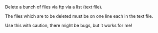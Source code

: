 Delete a bunch of files via ftp via a list (text file).

The files which are to be deleted must be on one line each in the text file.

Use this with caution, there might be bugs, but it works for me!
